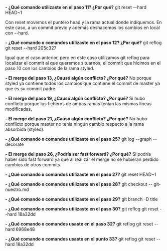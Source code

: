 **- ¿Qué comando utilizaste en el paso 11? ¿Por qué?**
git reset --hard HEAD~1

Con reset movemos el puntero head y la rama actual donde indiquemos. En este caso, a un commit previo y además deshacemos los cambios en local con --hard.

**- ¿Qué comando o comandos utilizaste en el paso 12? ¿Por qué?**
git reflog
git reset --hard 205c327

Igual que el caso anterior, pero en este caso utilizamos git reflog para localizar el commit al que queremos situarnos; el commit que hicimos en el paso 10 con los cambios de la rama styled.

**- El merge del paso 13, ¿Causó algún conflicto? ¿Por qué?**
No porque styled ya contiene todos los cambios que contiene el commit de master ya que es su commit padre.

**- El merge del paso 19, ¿Causó algún conflicto? ¿Por qué?**
Si hubo conflicto porque los ficheros de ambas ramas tenían las mismas líneas modificadas.

**- El merge del paso 21, ¿Causó algún conflicto? ¿Por qué?**
No hubo conflicto porque master no tenía ningún cambio respecto a la rama absorbida (styled).

**- ¿Qué comando o comandos utilizaste en el paso 25?**
git log --graph --decorate

**- El merge del paso 26, ¿Podría ser fast forward? ¿Por qué?**
Si podría haber sido fast forward ya que al realizar el merge no se hubieran perdido cambios de otros commits.

**- ¿Qué comando o comandos utilizaste en el paso 27?**
git reset HEAD~1

**- ¿Qué comando o comandos utilizaste en el paso 28?**
git checkout -- git-nuestro.md

**- ¿Qué comando o comandos utilizaste en el paso 29?**
git branch -D title

**- ¿Qué comando o comandos utilizaste en el paso 30?**
git reflog
git reset --hard 18a32dd

**- ¿Qué comando o comandos usaste en el paso 32?**
git reflog
git reset --hard 6968e48

**- ¿Qué comando o comandos usaste en el punto 33?**
git reflog
git reset --hard 18a32dd
